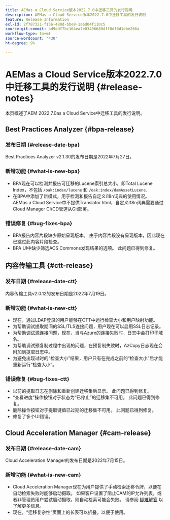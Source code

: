 ```yaml
---
title: AEMas a Cloud Service版本2022.7.0中迁移工具的发行说明
description: AEMas a Cloud Service版本2022.7.0中迁移工具的发行说明
feature: Release Information
exl-id: 2f787321-f156-480d-bbe8-1a6d04f110c5
source-git-commit: ad9edf7bc164ea7e03496680dff8df6d1ebe266a
workflow-type: tm+mt
source-wordcount: '430'
ht-degree: 9%

---
```


# AEMas a Cloud Service版本2022.7.0中迁移工具的发行说明 {#release-notes}

本页概述了AEM 2022.7.0as a Cloud Service中迁移工具的发行说明。

## Best Practices Analyzer {#bpa-release}

### 发布日期 {#release-date-bpa}

Best Practices Analyzer v2.1.30的发布日期是2022年7月27日。

### 新增功能 {#what-is-new-bpa}

* BPA现在可以检测并报告可迁移的Lucene索引总大小，即Total Lucene Index，不包括 `/oak:index/lucene` 和 `/oak:index/damAssetLucene`.
* 在BPA中添加了新模式，用于检测和报告自定义i18n词典的使用情况。 AEMas a Cloud Service中不提供Translator.html，自定义i18n词典需要通过Cloud Manager CI/CD管道从Git部署。

### 错误修复 {#bug-fixes-bpa}

* BPA报告内容片段缺少原始呈现版本。 由于内容片段没有呈现版本，因此现在已跳过此内容片段检查。
* BPA UI中缺少筛选ACS Commons发现结果的选项。 此问题已得到修复。

## 内容传输工具 {#ctt-release}

### 发布日期 {#release-date-ctt}

内容传输工具v2.0.12的发布日期是2022年7月19日。

### 新增功能 {#what-is-new-ctt}

* 现在，通过LDAP登录的用户能够在CTT中运行检查大小和用户映射功能。
* 为帮助调试提取期间的SSL/TLS连接问题，用户现在可以启用SSL日志记录。
* 为帮助调试源连接问题，现在，当与Azure的连接失败时，日志中会打印子域名。
* 为帮助调试预复制过程中出现的问题，在预复制失败时，AzCopy日志现在会附加到提取日志中。
* 为避免出现过时的“检查大小”结果，用户只有在完成之前的“检查大小”后才能重新运行“检查大小”。

### 错误修复 {#bug-fixes-ctt}

* 以前的提取日志在删除和重新创建迁移集后显示。 此问题已得到修复。
* “查看进度”操作按钮对于状态为“已停止”的迁移集不可用。 此问题已得到修复。
* 删除操作按钮对于提取键值已过期的迁移集不可用。 此问题已得到修复。
* 修复了多个UI错误。

## Cloud Acceleration Manager {#cam-release}

### 发布日期 {#release-date-cam}

Cloud Acceleration Manager的发布日期是2022年7月15日。

### 新增功能 {#what-is-new-cam}

* Cloud Acceleration Manager现在为用户提供了手动检索迁移令牌，以便在自动检索失败时能够启动摄取。 如果客户设置了阻止CAM的IP允许列表，或者非管理员用户尝试启动摄取，则自动检索可能会失败。 请参阅 [疑难解答](/help/journey-migration/content-transfer-tool/using-content-transfer-tool/ingesting-content.md#troubleshooting) 以了解更多信息。
* 现在，“迁移复杂性”页面上的长表可以折叠，以便于使用。
